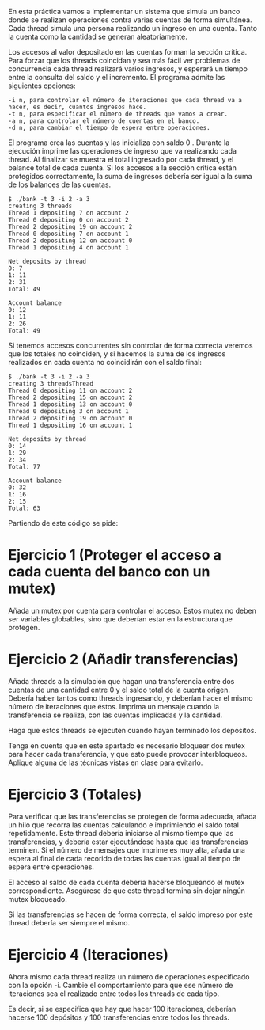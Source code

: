   En esta práctica vamos a implementar un sistema que simula un banco donde se realizan
operaciones contra varias cuentas de forma simultánea. Cada thread simula una persona realizando
un ingreso en una cuenta. Tanto la cuenta como la cantidad se generan aleatoriamente.
  
  Los accesos al valor depositado en las cuentas forman la sección crı́tica. Para forzar que los
threads coincidan y sea más fácil ver problemas de concurrencia cada thread realizará varios
ingresos, y esperará un tiempo entre la consulta del saldo y el incremento.
  El programa admite las siguientes opciones:
  
    -i n, para controlar el número de iteraciones que cada thread va a hacer, es decir, cuantos ingresos hace.
    -t n, para especificar el número de threads que vamos a crear.
    -a n, para controlar el número de cuentas en el banco.
    -d n, para cambiar el tiempo de espera entre operaciones.

  El programa crea las cuentas y las inicializa con saldo 0 . Durante la ejecución imprime las
operaciones de ingreso que va realizando cada thread. Al finalizar se muestra el total ingresado por
cada thread, y el balance total de cada cuenta. Si los accesos a la sección crı́tica están protegidos
correctamente, la suma de ingresos deberı́a ser igual a la suma de los balances de las cuentas.

    $ ./bank -t 3 -i 2 -a 3
    creating 3 threads
    Thread 1 depositing 7 on account 2
    Thread 0 depositing 0 on account 2
    Thread 2 depositing 19 on account 2
    Thread 0 depositing 7 on account 1
    Thread 2 depositing 12 on account 0
    Thread 1 depositing 4 on account 1

    Net deposits by thread
    0: 7
    1: 11
    2: 31
    Total: 49

    Account balance
    0: 12
    1: 11
    2: 26
    Total: 49
    
  Si tenemos accesos concurrentes sin controlar de forma correcta veremos que los totales no
coinciden, y si hacemos la suma de los ingresos realizados en cada cuenta no coincidirán con el
saldo final:

    $ ./bank -t 3 -i 2 -a 3
    creating 3 threadsThread
    Thread 0 depositing 11 on account 2
    Thread 2 depositing 15 on account 2
    Thread 1 depositing 13 on account 0
    Thread 0 depositing 3 on account 1
    Thread 2 depositing 19 on account 0
    Thread 1 depositing 16 on account 1

    Net deposits by thread
    0: 14
    1: 29
    2: 34
    Total: 77

    Account balance
    0: 32
    1: 16
    2: 15
    Total: 63

Partiendo de este código se pide:

# Ejercicio 1 (Proteger el acceso a cada cuenta del banco con un mutex)

Añada un mutex por cuenta para controlar el acceso. Estos mutex no deben ser variables globables, sino que deberı́an estar en la estructura que protegen.

# Ejercicio 2 (Añadir transferencias)

Añada threads a la simulación que hagan una transferencia entre dos cuentas de una cantidad entre 0 y el saldo total de la cuenta origen. Deberı́a haber 
tantos como threads ingresando, y deberı́an hacer el mismo número de iteraciones que éstos. Imprima un mensaje cuando la transferencia se realiza, con las 
cuentas implicadas y la cantidad.

Haga que estos threads se ejecuten cuando hayan terminado los depósitos.

Tenga en cuenta que en este apartado es necesario bloquear dos mutex para hacer cada transferencia, y que esto puede provocar interbloqueos. Aplique 
alguna de las técnicas vistas en clase para evitarlo.

# Ejercicio 3 (Totales)

Para verificar que las transferencias se protegen de forma adecuada, añada un hilo que recorra las cuentas calculando e imprimiendo el saldo total 
repetidamente. Este thread deberı́a iniciarse al mismo tiempo que las transferencias, y deberı́a estar ejecutándose hasta que las transferencias terminen. 
Si el número de mensajes que imprime es muy alta, añada una espera al final de cada recorido de todas las cuentas igual al tiempo de espera entre 
operaciones.

El acceso al saldo de cada cuenta deberı́a hacerse bloqueando el mutex correspondiente. Asegúrese de que este thread termina sin dejar ningún mutex 
bloqueado.

Si las transferencias se hacen de forma correcta, el saldo impreso por este thread deberı́a ser siempre el mismo.

# Ejercicio 4 (Iteraciones) 

Ahora mismo cada thread realiza un número de operaciones especificado con la opción -i. Cambie el comportamiento para que ese número de iteraciones sea el realizado entre todos los threads de cada tipo.

Es decir, si se especifica que hay que hacer 100 iteraciones, deberı́an hacerse 100 depósitos y 100 transferencias entre todos los threads.













